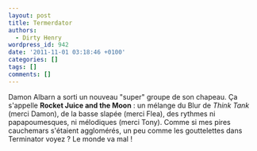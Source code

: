 ```yaml
---
layout: post
title: Termerdator
authors:
  - Dirty Henry
wordpress_id: 942
date: '2011-11-01 03:18:46 +0100'
categories: []
tags: []
comments: []
---
```

Damon Albarn a sorti un nouveau "super" groupe de son chapeau. Ça s'appelle  __Rocket Juice and the Moon__ : un mélange du Blur de *Think Tank* (merci Damon), de la basse slapée (merci Flea), des rythmes ni papapoumesques, ni mélodiques (merci Tony). Comme si mes pires cauchemars s'étaient agglomérés, un peu comme les gouttelettes dans Terminator voyez ? Le monde va mal !
